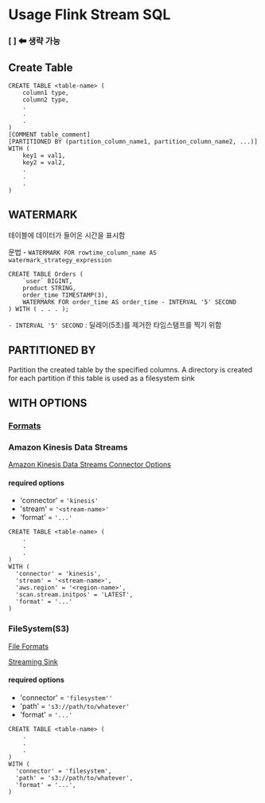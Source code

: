 # Usage Flink Stream SQL
### [ ] ⬅ 생략 가능
## Create Table
```
CREATE TABLE <table-name> (
    column1 type,
    column2 type,
    .
    .
    .
)
[COMMENT table_comment]
[PARTITIONED BY (partition_column_name1, partition_column_name2, ...)]
WITH (
    key1 = val1,
    key2 = val2,
    .
    .
    .
)
```

## WATERMARK
테이블에 데이터가 들어온 시간을 표시함

문법 - `WATERMARK FOR rowtime_column_name AS watermark_strategy_expression`
```
CREATE TABLE Orders (
    `user` BIGINT,
    product STRING,
    order_time TIMESTAMP(3),
    WATERMARK FOR order_time AS order_time - INTERVAL '5' SECOND
) WITH ( . . . );
```
`- INTERVAL '5' SECOND` : 딜레이(5초)를 제거한 타임스탬프를 찍기 위함 

## PARTITIONED BY
Partition the created table by the specified columns. A directory is created for each partition if this table is used as a filesystem sink

## WITH OPTIONS
### [Formats](https://nightlies.apache.org/flink/flink-docs-master/docs/connectors/table/formats/overview/#formats)

### Amazon Kinesis Data Streams
[Amazon Kinesis Data Streams Connector Options](https://nightlies.apache.org/flink/flink-docs-master/docs/connectors/table/kinesis/#connector-options)

#### required options
- 'connector' = `'kinesis'`
- 'stream' = `'<stream-name>'`
- 'format' = `'...'`

```
CREATE TABLE <table-name> (
    .
    .
    .
)
WITH (
  'connector' = 'kinesis',
  'stream' = '<stream-name>',
  'aws.region' = '<region-name>',
  'scan.stream.initpos' = 'LATEST',
  'format' = '...'
)
```

### FileSystem(S3)
[File Formats](https://nightlies.apache.org/flink/flink-docs-master/docs/connectors/table/filesystem/#file-formats)

[Streaming Sink](https://nightlies.apache.org/flink/flink-docs-master/docs/connectors/table/filesystem/#streaming-sink)

#### required options
- 'connector' = `'filesystem''`
- 'path' = `'s3://path/to/whatever'`
- 'format' = `'...'`
```
CREATE TABLE <table-name> (
    .
    .
    .
)
WITH (
  'connector' = 'filesystem',           
  'path' = 's3://path/to/whatever',     
  'format' = '...',                    
)
```